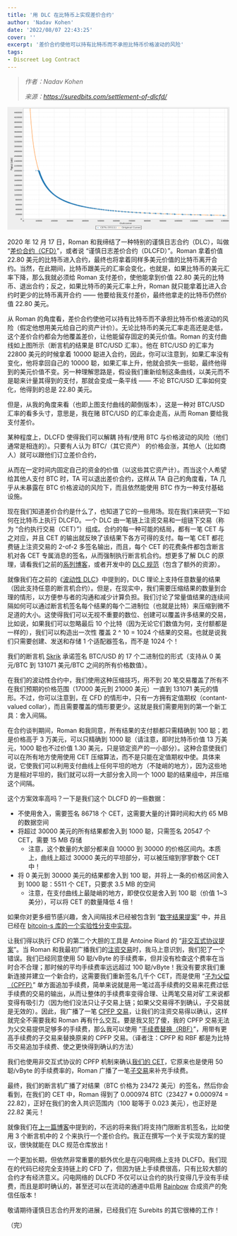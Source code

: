 ```yaml
---
title: '用 DLC 在比特币上实现差价合约'
author: 'Nadav Kohen'
date: '2022/08/07 22:43:25'
cover: ''
excerpt: '差价合约使他可以持有比特币而不承担比特币价格波动的风险'
tags:
- Discreet Log Contract
---
```



> *作者：Nadav Kohen*
> 
> *来源：<https://suredbits.com/settlement-of-dlcfd/>*



![img](../images/settlement-of-dlcfd/CFD3.png)

2020 年 12 月 17 日，Roman 和我缔结了一种特别的谨慎日志合约（DLC），叫做 “[差价合约（CFD）](https://www.investopedia.com/terms/c/contractfordifferences.asp)”，或者说 “谨慎日志差价合约（DLCFD）”。Roman 拿着价值 22.80 美元的比特币进入合约，最终也将拿着同样多美元价值的比特币离开合约。当然，在此期间，比特币跟美元的汇率会变化，也就是，如果比特币的美元汇率下降，那么我就必须给 Roman 支付差价，使他能拿到价值 22.80 美元的比特币、退出合约；反之，如果比特币的美元汇率上升，Roman 就只能拿着比进入合约时更少的比特币离开合约 —— 他要给我支付差价，最终他拿走的比特币仍然价值 22.80 美元。

从 Roman 的角度看，差价合约使他可以持有比特币而不承担比特币价格波动的风险（假定他想用美元给自己的资产计价）。无论比特币的美元汇率走高还是走低，这个差价合约都会为他覆盖差价，让他能留存固定的美元价值。Roman 的支付曲线如上图所示（断言机的结果是 BTC/USD 汇率）。他在 BTC/USD 的汇率为 22800 美元的时候拿着 10000 聪进入合约，因此，你可以注意到，如果汇率没有变化，他将拿回自己的 10000 聪，如果汇率上升，他就会损失一些聪，最终他得到的美元价值不变。另一种理解思路是，假设我们重新绘制这条曲线，以美元而不是聪来计量其得到的支付，那就会变成一条平线 —— 不论 BTC/USD 汇率如何变化，他得到的总是 22.80 美元。

但是，从我的角度来看（也即上图支付曲线的颠倒版本），这是一种对 BTC/USD 汇率的看多头寸，意思是，我在赌 BTC/USD 的汇率会走高，从而 Roman 要给我支付差价。

某种程度上，DLCFD 使得我们可以解耦 持有/使用 BTC 与价格波动的风险（他们通常是相连的）。只要有人认为 BTC/（其它资产） 的价格会涨，其他人（比如商人）就可以跟他们订立差价合约，

从而在一定时间内固定自己的资金的价值（以这些其它资产计）。而当这个人希望给其他人支付 BTC 时，TA 可以退出差价合约，这样从 TA 自己的角度看，TA 几乎从未暴露在 BTC 价格波动的风险下，而且依然能使用 BTC 作为一种支付基础设施。

现在我们知道差价合约是什么了，也知道了它的一些用场。现在我们来研究一下如何在比特币上执行 DLCFD。一个 DLC 由一笔链上注资交易和一组链下交易（称为 “合约执行交易（CET）”）组成。合约的每一种可能的结局，都有一笔 CET 与之对应，并且 CET 的输出就反映了该结果下各方可得的支付。每一笔 CET 都花费链上注资交易的 2-of-2 多签名输出，而且，每个 CET 的花费条件都包含断言机对各 CET 专属消息的签名，从而强制执行断言机合约。想更多了解 DLC 的原理，请看我们之前的[系列博客](https://suredbits.com/discreet-log-contracts-part-2-how-they-work-adaptor-version/)，或者开发中的 [DLC 规范](https://github.com/discreetlogcontracts/dlcspecs)（包含了额外的资源）。

就像我们在之前的《[波动性 DLC](https://suredbits.com/settlement-of-volatility-dlc/)》中提到的，DLC 理论上支持任意数量的结果（因此支持任意的断言机合约）。但是，在现实中，我们需要压缩结果的数量到合理的情形，以方便参与者的沟通和减少计算负担。我们讨论了常量值结果的连续间隔如何可以通过断言机签名每个结果的每个二进制位（也就是比特）来压缩到微不足道的大小。这使得我们可以无视不重要的数位、创建可以覆盖许多结果的交易，比如说，如果我们可以忽略最后 10 个比特（因为无论它们数值为何，支付额都是一样的），我们可以构造出一次性 覆盖 2 ^ 10 = 1024 个结果的交易。也就是说我们只需要创建、发送和存储 1 个适配器签名，而不是 1024 个！

我们的断言机 [Skrik](https://oracle.suredbits.com/event/78b04cca31f575164f8d591edba3838dcf802eccdbd7ed91a380a5593cb210c4) 承诺签名 BTC/USD 的 17 个二进制位的形式（支持从 0 美元/BTC 到 131071 美元/BTC 之间的所有价格数值）。

在我们的波动性合约中，我们使用这种压缩技巧，用不到 20 笔交易覆盖了所有不在我们预期的价格范围（17000 美元到 21000 美元）一直到 131071 美元的情形。不过，你可以注意到，在 CFD 的情形中，只有一方拥有定值期权（contant-valued collar），而且需要覆盖的情形要更少。这就是我们需要用到的第一个新工具：舍入间隔。

在合约谈判期间，Roman 和我同意，所有结果的支付额都只需精确到 100 聪；若是价格高于 3 万美元，可以只精确到 1000 聪（请注意，即时比特币价值 13 万美元，1000 聪也不过价值 1.30 美元，只是锁定资产的一小部分）。这种合意使我们可以在所有地方使用使用 CET 压缩算法，而不是只能在定值期权中使。具体来说，它使我们可以利用支付曲线上任何平坦的地方（不陡峭的地方），因为这些地方是相对平坦的，我们就可以将一大部分舍入同一个 1000 聪的结果组中，并压缩这个间隔。

这个方案效率高吗？一下是我们这个 DLCFD 的一些数据：

- 不使用舍入，需要签名 86718 个 CET，这需要大量的计算时间和大约 65 MB 的数据空间
- 将超过 30000 美元的所有结果都舍入到 1000 聪，只需签名 20547 个 CET，需要 15 MB 存储
  - 注意，这个数量的大部分都来自 10000 到 30000 的价格区间内。本质上，曲线上超过 30000 美元的平坦部分，可以被压缩到寥寥数个 CET 中！
- 将 0 美元到 30000 美元的结果都舍入到 100 聪，并将上一条的价格区间舍入到 1000 聪：5511 个 CET，只要求 3.5 MB 的空间
  - 注意，在支付曲线上最陡峭的地方，即使仅仅是舍入到 100 聪（价值 1~3 美分），可以将 CET 的数量降低 4 倍！

如果你对更多细节感兴趣，舍入间隔技术已经被包含到 “[数字结果提案](https://github.com/discreetlogcontracts/dlcspecs/pull/110)” 中，并且已经在 [bitcoin-s 库的一个实验性分支中实现](https://github.com/nkohen/bitcoin-s-core/blob/update-contract-info/app-commons/src/main/scala/org/bitcoins/commons/jsonmodels/dlc/RoundingIntervals.scala)。

让我们得以执行 CFD 的第二个大胆的工具是 Antoine Riard 的 “[非交互式协议提案](https://github.com/discreetlogcontracts/dlcspecs/blob/master/Non-Interactive-Protocol.md)”。当 Roman 和我最初广播我们的[注资交易](https://blockstream.info/tx/7f10b60c2fbd4d4632c4fc7a32a9dada7bc3b806ef78bf750079f2a180340a17)时，我马上意识到，我们犯了一个错误。我们已经同意使用 50 聪/vByte 的手续费率，但并没有检查这个费率在当时合不合理；那时候的平均手续费率远远超过 100 聪/vByte！我没有要求我们重新连接并建立一个新合约，这需要我们重新签名几千个 CET，而是使用 “[子为父偿（CPFP）](https://en.bitcoin.it/wiki/Miner_fees#Feerates_for_dependent_transactions_.28child-pays-for-parent.29)” 单方面追加手续费，简单来说就是用一笔过高手续费的交易来花费过低手续费的交易的输出，从而让整体的手续费率变得合理、让两笔交易对矿工来说都变得有吸引力（因为他们没法只让子交易上链；如果父交易得不到确认，子交易就是无效的）。因此，我广播了一笔 [CPFP 交易](https://blockstream.info/tx/6c640d606e8f61a6205cbb5661b5c080100c448420c869f9559979af59551a8b)，让我们的注资交易得以确认，这样就完全不需要我和 Roman 再有什么交互。要是我又犯了傻，我的 CPFP 交易无法为父交易提供足够多的手续费，那么我可以使用 “[手续费替换（RBF）](https://github.com/bitcoin/bips/blob/master/bip-0125.mediawiki)”，用带有更高手续费的子交易来替换原来的 CPFP 交易。（译者注：CPFP 和 RBF 都是为比特币交易追加手续费、使之更快得到确认的方法）

我们也使用非交互式协议的 CPFP 机制来确认[我们的 CET](https://blockstream.info/tx/cb5214a802f483ed564d1b1aa40c0ad5f25e87d65692b63f668eb164ad084a92)，它原来也是使用 50 聪/vByte 的手续费率的，Roman 广播了一笔[子交易](https://blockstream.info/tx/933fb4eba8531fc2ab1dfe5c9f7b6810b3cc14767aa7a57b5682c619ad41d085)来补充手续费。

最终，我们的断言机广播了对结果（BTC 价格为 23472 美元）的签名，然后你会看到，在我们的 CET 中，Roman 得到了 0.000974 BTC（23427 * 0.000974 = 22.82），正好在我们的舍入共识范围内（100 聪等于 0.023 美元），也正好是 22.82 美元！

就像我们在[上一篇博客](https://suredbits.com/settlement-of-volatility-dlc/)中提到的，不远的将来我们将支持门限断言机签名，比如使用 3 个断言机中的 2 个来执行一个差价合约。我正在撰写一个关于实现方案的提议，很快就能在 DLC 规范仓库放出！

一个更加长期，但依然非常重要的额外优化是在闪电网络上支持 DLCFD。我们现在的代码已经完全支持链上的 CFD 了，但因为链上手续费很高，只有比较大额的合约才有经济意义。闪电网络的 DLCFD 不仅可以让合约的执行变得几乎没有手续费，而且是即时确认的，甚至还可以在流动的通道中启用 [Rainbow](https://research.paradigm.xyz/RainbowNetwork.pdf) 合成资产的免信任版本！

敬请期待谨慎日志合约开发的进展，已经我们在 Surebits 的其它很棒的工作！

（完）